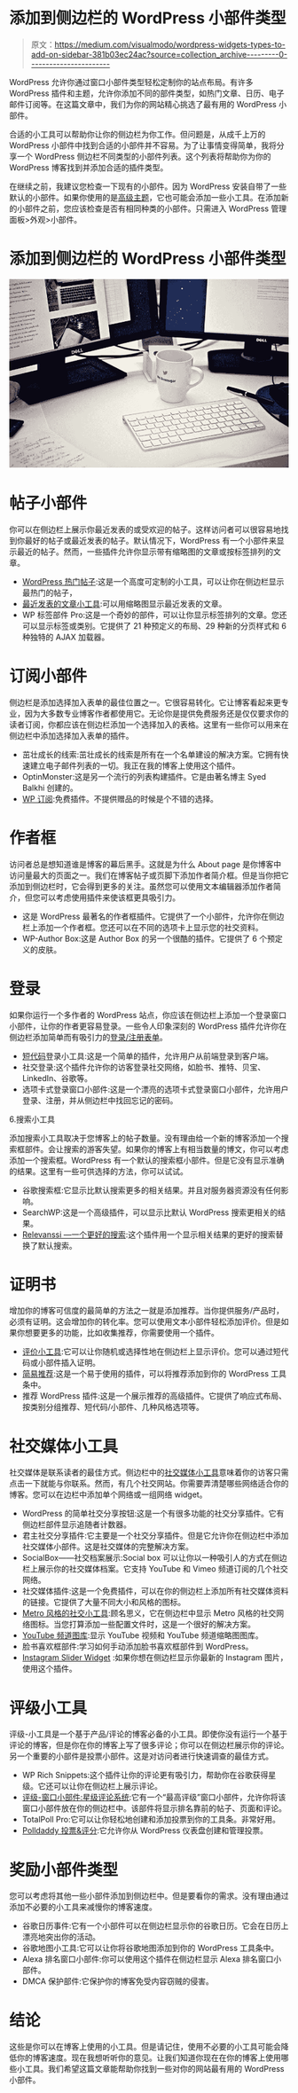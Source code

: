 # 添加到侧边栏的 WordPress 小部件类型

> 原文：<https://medium.com/visualmodo/wordpress-widgets-types-to-add-on-sidebar-381b03ec24ac?source=collection_archive---------0----------------------->

WordPress 允许你通过窗口小部件类型轻松定制你的站点布局。有许多 WordPress 插件和主题，允许你添加不同的部件类型，如热门文章、日历、电子邮件订阅等。在这篇文章中，我们为你的网站精心挑选了最有用的 WordPress 小部件。

合适的小工具可以帮助你让你的侧边栏为你工作。但问题是，从成千上万的 WordPress 小部件中找到合适的小部件并不容易。为了让事情变得简单，我将分享一个 WordPress 侧边栏不同类型的小部件列表。这个列表将帮助你为你的 WordPress 博客找到并添加合适的插件类型。

在继续之前，我建议您检查一下现有的小部件。因为 WordPress 安装自带了一些默认的小部件。如果你使用的是[高级主题](https://visualmodo.com/wordpress-themes/)，它也可能会添加一些小工具。在添加新的小部件之前，您应该检查是否有相同种类的小部件。只需进入 WordPress 管理面板>外观>小部件。

# 添加到侧边栏的 WordPress 小部件类型

![](img/c4cd2a66cda2d9bd002ae8a7bce1c38b.png)

# 帖子小部件

你可以在侧边栏上展示你最近发表的或受欢迎的帖子。这样访问者可以很容易地找到你最好的帖子或最近发表的帖子。默认情况下，WordPress 有一个小部件来显示最近的帖子。然而，一些插件允许你显示带有缩略图的文章或按标签排列的文章。

*   [WordPress 热门帖子](https://wordpress.org/plugins/wordpress-popular-posts/):这是一个高度可定制的小工具，可以让你在侧边栏显示最热门的帖子，
*   [最近发表的文章小工具](http://wordpress.org/plugins/recent-posts-widget-extended/):可以用缩略图显示最近发表的文章。
*   WP 标签部件 Pro:这是一个奇妙的部件，可以让你显示标签排列的文章。您还可以显示标签或类别。它提供了 21 种预定义的布局、29 种新的分页样式和 6 种独特的 AJAX 加载器。

# 订阅小部件

侧边栏是添加选择加入表单的最佳位置之一。它很容易转化。它让博客看起来更专业，因为大多数专业博客作者都使用它。无论你是提供免费服务还是仅仅要求你的读者订阅，你都应该在侧边栏添加一个选择加入的表格。这里有一些你可以用来在侧边栏中添加选择加入表单的插件。

*   茁壮成长的线索:茁壮成长的线索是所有在一个名单建设的解决方案。它拥有快速建立电子邮件列表的一切。我正在我的博客上使用这个插件。
*   OptinMonster:这是另一个流行的列表构建插件。它是由著名博主 Syed Balkhi 创建的。
*   [WP 订阅](https://en-gb.wordpress.org/plugins/wp-subscribe/):免费插件。不提供赠品的时候是个不错的选择。

# 作者框

访问者总是想知道谁是博客的幕后黑手。这就是为什么 About page 是你博客中访问量最大的页面之一。我们在博客帖子或页脚下添加作者简介框。但是当你把它添加到侧边栏时，它会得到更多的关注。虽然您可以使用文本编辑器添加作者简介，但您可以考虑使用插件来使该框更具吸引力。

*   这是 WordPress 最著名的作者框插件。它提供了一个小部件，允许你在侧边栏上添加一个作者框。您还可以在不同的选项卡上显示您的社交资料。
*   WP-Author Box:这是 Author Box 的另一个很酷的插件。它提供了 6 个预定义的皮肤。

# 登录

如果你运行一个多作者的 WordPress 站点，你应该在侧边栏上添加一个登录窗口小部件，让你的作者更容易登录。一些令人印象深刻的 WordPress 插件允许你在侧边栏添加简单而有吸引力的[登录/注册表单](https://roadtoblogging.com/best-loginregistration-panel-plugins-for-wordpress/)。

*   [短代码](https://wordpress.org/plugins/login-sidebar-widget/)登录小工具:这是一个简单的插件，允许用户从前端登录到客户端。
*   社交登录:这个插件允许你的访客登录社交网络，如脸书、推特、贝宝、LinkedIn、谷歌等。
*   选项卡式登录窗口小部件:这是一个漂亮的选项卡式登录窗口小部件，允许用户登录、注册，并从侧边栏中找回忘记的密码。

6.搜索小工具

添加搜索小工具取决于您博客上的帖子数量。没有理由给一个新的博客添加一个搜索框部件。会让搜索的游客失望。如果你的博客上有相当数量的博文，你可以考虑添加一个搜索框。WordPress 有一个默认的搜索框小部件。但是它没有显示准确的结果。这里有一些可供选择的方法，你可以试试。

*   谷歌搜索框:它显示比默认搜索更多的相关结果。并且对服务器资源没有任何影响。
*   SearchWP:这是一个高级插件，可以显示比默认 WordPress 搜索更相关的结果。
*   [Relevanssi —一个更好的搜索](https://wordpress.org/plugins/relevanssi/):这个插件用一个显示相关结果的更好的搜索替换了默认搜索。

# 证明书

增加你的博客可信度的最简单的方法之一就是添加推荐。当你提供服务/产品时，必须有证明。这会增加你的转化率。您可以使用文本小部件轻松添加评价。但是如果你想要更多的功能，比如收集推荐，你需要使用一个插件。

*   [评价小工具](https://wordpress.org/plugins/testimonials-widget/):它可以让你随机或选择性地在侧边栏上显示评价。您可以通过短代码或小部件插入证明。
*   [简易推荐](https://wordpress.org/plugins/easy-testimonials/):这是一个易于使用的插件，可以将推荐添加到你的 WordPress 工具条中。
*   推荐 WordPress 插件:这是一个展示推荐的高级插件。它提供了响应式布局、按类别分组推荐、短代码/小部件、几种风格选项等。

# 社交媒体小工具

社交媒体是联系读者的最佳方式。侧边栏中的[社交媒体小工具](https://roadtoblogging.com/social-media-wordpress-widget/)意味着你的访客只需点击一下就能与你联系。然而，有几个社交网站。你需要弄清楚哪些网络适合你的博客。您可以在边栏中添加单个网络或一组网络 widget。

*   WordPress 的简单社交分享按钮:这是一个有很多功能的社交分享插件。它有侧边栏部件显示追随者计数器。
*   君主社交分享插件:它主要是一个社交分享插件。但是它允许你在侧边栏中添加社交媒体小部件。这是社交媒体的完整解决方案。
*   SocialBox——社交档案展示:Social box 可以让你以一种吸引人的方式在侧边栏上展示你的社交媒体档案。它支持 YouTube 和 Vimeo 频道订阅的几个社交网络。
*   社交媒体插件:这是一个免费插件，可以在你的侧边栏上添加所有社交媒体资料的链接。它提供了大量不同大小和风格的图标。
*   [Metro 风格的社交小工具](https://wordpress.org/plugins/metro-style-social-widget/):顾名思义，它在侧边栏中显示 Metro 风格的社交网络图标。当您打算添加一些配置文件时，这是一个很好的解决方案。
*   [YouTube 频道图库](https://wordpress.org/plugins/youtube-channel-gallery/):显示 YouTube 视频和 YouTube 频道缩略图图库。
*   脸书喜欢框部件:学习如何手动添加脸书喜欢框部件到 WordPress。
*   [Instagram Slider Widget](https://wordpress.org/plugins/instagram-slider-widget/) :如果你想在侧边栏显示你最新的 Instagram 图片，使用这个插件。

# 评级小工具

评级-小工具是一个基于产品/评论的博客必备的小工具。即使你没有运行一个基于评论的博客，但是你在你的博客上写了很多评论；你可以在侧边栏展示你的评论。另一个重要的小部件是投票小部件。这是对访问者进行快速调查的最佳方式。

*   WP Rich Snippets:这个插件让你的评论更有吸引力，帮助你在谷歌获得星级。它还可以让你在侧边栏上展示评论。
*   [评级-窗口小部件:星级评论系统](http://wordpress.org/plugins/rating-widget/):它有一个“最高评级”窗口小部件，允许你将该窗口小部件放在你的侧边栏中。该部件将显示排名靠前的帖子、页面和评论。
*   TotalPoll Pro:它可以让你轻松地创建和添加投票到你的工具条。非常好用。
*   [Polldaddy 投票&评分](http://wordpress.org/plugins/polldaddy/):它允许你从 WordPress 仪表盘创建和管理投票。

# 奖励小部件类型

您可以考虑将其他一些小部件添加到侧边栏中。但是要看你的需求。没有理由通过添加不必要的小工具来减慢你的博客速度。

*   谷歌日历事件:它有一个小部件可以在侧边栏显示你的谷歌日历。它会在日历上漂亮地突出你的活动。
*   谷歌地图小工具:它可以让你将谷歌地图添加到你的 WordPress 工具条中。
*   Alexa 排名窗口小部件:你可以使用这个插件在侧边栏显示 Alexa 排名窗口小部件。
*   DMCA 保护部件:它保护你的博客免受内容窃贼的侵害。

# 结论

这些是你可以在博客上使用的小工具。但是请记住，使用不必要的小工具可能会降低你的博客速度。现在我想听听你的意见。让我们知道你现在在你的博客上使用哪些小工具。我们希望这篇文章能帮助你找到一些对你的网站最有用的 WordPress 小部件。